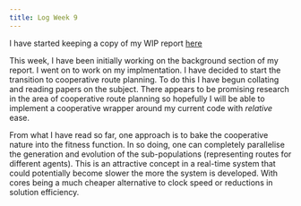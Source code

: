 ```yaml
---
title: Log Week 9
---
```


I have started keeping a copy of my WIP report [here](https://sambarrett.online/Y4-Diss/report.pdf)

This week, I have been initially working on the background section of my report. I went on to work on my implmentation. I have decided to start the transition to cooperative route planning. To do this I have begun collating and reading papers on the subject. There appears to be promising research in the area of cooperative route planning so hopefully I will be able to implement a cooperative wrapper around my current code with *relative* ease.

From what I have read so far, one approach is to bake the cooperative nature into the fitness function. In so doing, one can completely parallelise the generation and evolution of the sub-populations (representing routes for different agents). This is an attractive concept in a real-time system that could potentially become slower the more the system is developed. With cores being a much cheaper alternative to clock speed or reductions in solution efficiency.
